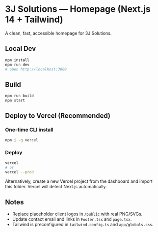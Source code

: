 # 3J Solutions — Homepage (Next.js 14 + Tailwind)

A clean, fast, accessible homepage for 3J Solutions.

## Local Dev

```bash
npm install
npm run dev
# open http://localhost:3000
```

## Build

```bash
npm run build
npm start
```

## Deploy to Vercel (Recommended)

### One-time CLI install
```bash
npm i -g vercel
```

### Deploy
```bash
vercel
# or
vercel --prod
```

Alternatively, create a new Vercel project from the dashboard and import this folder. Vercel will detect Next.js automatically.

## Notes
- Replace placeholder client logos in `/public` with real PNG/SVGs.
- Update contact email and links in `Footer.tsx` and `page.tsx`.
- Tailwind is preconfigured in `tailwind.config.ts` and `app/globals.css`.
